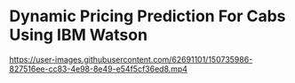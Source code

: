 # Dynamic Pricing Prediction For Cabs Using IBM Watson


https://user-images.githubusercontent.com/62691101/150735986-827516ee-cc83-4e98-8e49-e54f5cf36ed8.mp4

